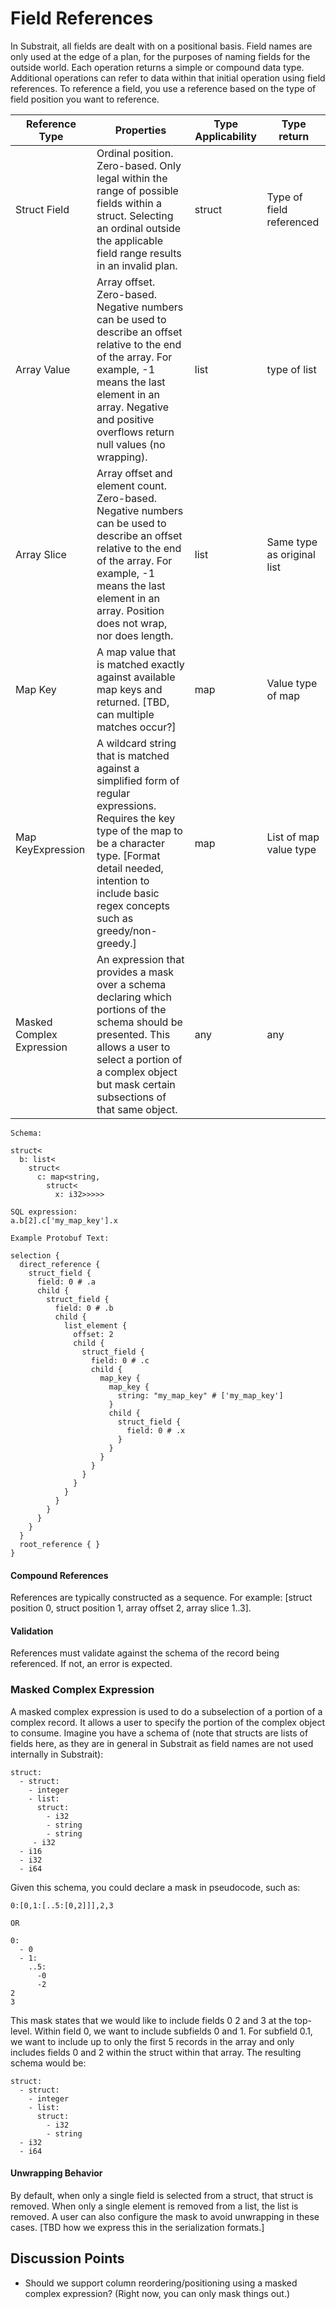 # Field References

In Substrait, all fields are dealt with on a positional basis. Field names are only used at the edge of a plan, for the purposes of naming fields for the outside world. Each operation returns a simple or compound data type. Additional operations can refer to data within that initial operation using field references. To reference a field, you use a reference based on the type of field position you want to reference.

| Reference Type            | Properties                                                   | Type Applicability | Type return                |
| ------------------------- | ------------------------------------------------------------ | ------------------ | -------------------------- |
| Struct Field              | Ordinal position. Zero-based. Only legal within the range of possible fields within a struct. Selecting an ordinal outside the applicable field range results in an invalid plan. | struct             | Type of field referenced   |
| Array Value               | Array offset. Zero-based. Negative numbers can be used to describe an offset relative to the end of the array. For example, -1 means the last element in an array. Negative and positive overflows return null values (no wrapping). | list               | type of list               |
| Array Slice               | Array offset and element count. Zero-based. Negative numbers can be used to describe an offset relative to the end of the array. For example, -1 means the last element in an array. Position does not wrap, nor does length. | list               | Same type as original list |
| Map Key                   | A map value that is matched exactly against available map keys and returned. [TBD, can multiple matches occur?] | map                | Value type of map          |
| Map KeyExpression         | A wildcard string that is matched against a simplified form of regular expressions. Requires the key type of the map to be a character type. [Format detail needed, intention to include basic regex concepts such as greedy/non-greedy.] | map                | List of map value type     |
| Masked Complex Expression | An expression that provides a mask over a schema declaring which portions of the schema should be presented. This allows a user to select a portion of a complex object but mask certain subsections of that same object. | any                | any                        |


```
Schema:

struct<
  b: list<
    struct<
      c: map<string, 
        struct<
          x: i32>>>>>

SQL expression:
a.b[2].c['my_map_key'].x
```

```
Example Protobuf Text:

selection {
  direct_reference {
    struct_field {
      field: 0 # .a
      child {
        struct_field {
          field: 0 # .b
          child {
            list_element {
              offset: 2
              child {
                struct_field {
                  field: 0 # .c
                  child {
                    map_key {
                      map_key {
                        string: "my_map_key" # ['my_map_key']
                      }
                      child {
                        struct_field {
                          field: 0 # .x
                        }
                      }
                    }
                  }
                }
              }
            }
          }
        }
      }
    }
  }
  root_reference { }
}
```

#### Compound References

References are typically constructed as a sequence. For example: [struct position 0, struct position 1, array offset 2, array slice 1..3].

#### Validation

References must validate against the schema of the record being referenced. If not, an error is expected.



### Masked Complex Expression 

A masked complex expression is used to do a subselection of a portion of a complex record. It allows a user to specify the portion of the complex object to consume. Imagine you have a schema of (note that structs are lists of fields here, as they are in general in Substrait as field names are not used internally in Substrait):

```
struct:
  - struct:
    - integer
    - list:
      struct:
        - i32
        - string
        - string
     - i32
  - i16
  - i32
  - i64
```

Given this schema, you could declare a mask in pseudocode, such as:

```
0:[0,1:[..5:[0,2]]],2,3

OR

0:
  - 0
  - 1:
    ..5:
      -0
      -2
2
3
```

This mask states that we would like to include fields 0 2 and 3 at the top-level. Within field 0, we want to include subfields 0 and 1. For subfield 0.1, we want to include up to only the first 5 records in the array and only includes fields 0 and 2 within the struct within that array. The resulting schema would be:

```
struct:
  - struct:
    - integer
    - list:
      struct: 
        - i32
        - string
  - i32
  - i64
```

#### Unwrapping Behavior

By default, when only a single field is selected from a struct, that struct is removed. When only a single element is removed from a list, the list is removed. A user can also configure the mask to avoid unwrapping in these cases. [TBD how we express this in the serialization formats.]



## Discussion Points

* Should we support column reordering/positioning using a masked complex expression? (Right now, you can only mask things out.)





